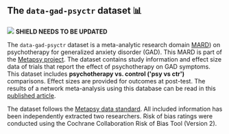 ## **The `data-gad-psyctr` dataset** 📊 

[<img src="https://img.shields.io/badge/DOI-10.5281%2Fzenodo.8364508-blue">](https://doi.org/10.5281/zenodo.8364508) **SHIELD NEEDS TO BE UPDATED**

The `data-gad-psyctr` dataset is a meta-analytic research domain [MARD](https://docs.metapsy.org/uploads/ebmental-2022-300509.pdf)) on psychotherapy for generalized anxiety disorder (GAD). This MARD is part of the  [Metapsy project](https://www.metapsy.org/). The dataset contains study information and effect size data of trials that report the effect of psychotherapy on GAD symptoms. This dataset includes **psychotherapy vs. control ('psy vs ctr')** comparisons. Effect sizes are provided for outcomes at post-test. The results of a network meta-analysis using this database can be read in this  [published article](https://jamanetwork.com/journals/jamapsychiatry/fullarticle/2810866).

The dataset follows the [Metapsy data standard](https://docs.metapsy.org/data-preparation/format/). All included information has been independently extracted two researchers. Risk of bias ratings were conducted using the Cochrane Collaboration Risk of Bias Tool (Version 2).
